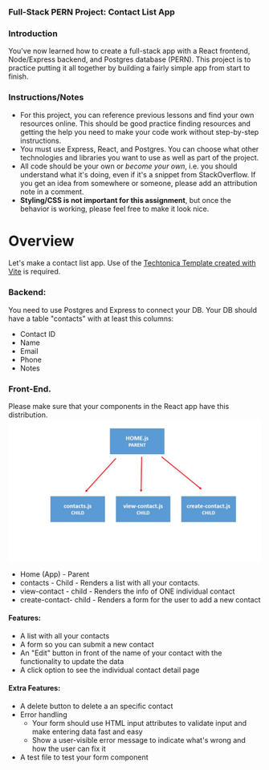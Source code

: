 ### Full-Stack PERN Project: Contact List App

### Introduction

You've now learned how to create a full-stack app with a React frontend, Node/Express backend, and Postgres database (PERN). This project is to practice putting it all together by building a fairly simple app from start to finish.

### Instructions/Notes

- For this project, you can reference previous lessons and find your own resources online. This should be good practice finding resources and getting the help you need to make your code work without step-by-step instructions.
- You must use Express, React, and Postgres. You can choose what other technologies and libraries you want to use as well as part of the project.
- All code should be your own or _become your own_, i.e. you should understand what it's doing, even if it's a snippet from StackOverflow. If you get an idea from somewhere or someone, please add an attribution note in a comment.
- **Styling/CSS is not important for this assignment**, but once the behavior is working, please feel free to make it look nice.

# Overview

Let's make a contact list app. Use of the [Techtonica Template created with Vite](https://github.com/Techtonica/curriculum/tree/main/projects/2023TemplateWithVite) is required.

### Backend:

You need to use Postgres and Express to connect your DB.
Your DB should have a table "contacts" with at least this columns:

- Contact ID
- Name
- Email
- Phone
- Notes

### Front-End.

Please make sure that your components in the React app have this distribution.
![Screenshot](https://github.com/Yosolita1978/screenshoots/blob/main/week11/lo90b1.jpeg?raw=true)

- Home (App) - Parent
- contacts - Child - Renders a list with all your contacts.
- view-contact - child - Renders the info of ONE individual contact
- create-contact- child - Renders a form for the user to add a new contact

#### Features:

- A list with all your contacts
- A form so you can submit a new contact
- An "Edit" button in front of the name of your contact with the functionality to update the data
- A click option to see the individual contact detail page

#### Extra Features:

- A delete button to delete a an specific contact
- Error handling
  - Your form should use HTML input attributes to validate input and make entering data fast and easy
  - Show a user-visible error message to indicate what's wrong and how the user can fix it
- A test file to test your form component
